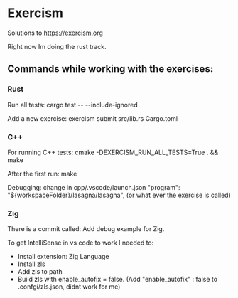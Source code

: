 # Exercism

Solutions to https://exercism.org

Right now Im doing the rust track.

## Commands while working with the exercises:

### Rust

Run all tests: cargo test -- --include-ignored

Add a new exercise: exercism submit src/lib.rs Cargo.toml

### C++

For running C++ tests: cmake -DEXERCISM_RUN_ALL_TESTS=True . && make

After the first run: make

Debugging: change in cpp/.vscode/launch.json "program": "${workspaceFolder}/lasagna/lasagna", (or what ever the exercise is called)

### Zig

There is a commit called: Add debug example for Zig.

To get IntelliSense in vs code to work I needed to:

- Install extension: Zig Language
- Install zls
- Add zls to path
- Build zls with enable_autofix = false. (Add "enable_autofix" : false to .confgi/zls.json, didnt work for me)
